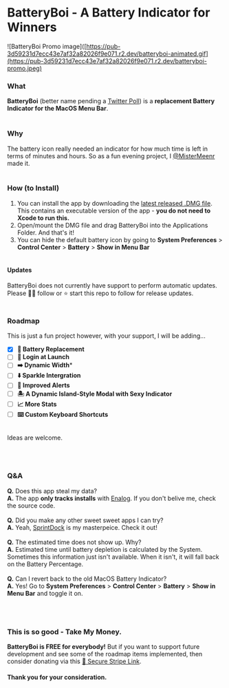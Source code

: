 # BatteryBoi - A Battery Indicator for Winners

![BatteryBoi Promo image]([https://pub-3d59231d7ecc43e7af32a82026f9e071.r2.dev/batteryboi-animated.gif](https://pub-3d59231d7ecc43e7af32a82026f9e071.r2.dev/batteryboi-promo.jpeg)
### What
**BatteryBoi** (better name pending a [Twitter Poll](https://twitter.com/mistermeenr)) is a **replacement Battery Indicator for the MacOS Menu Bar**. <br><br>

### Why
The battery icon really needed an indicator for how much time is left in terms of minutes and hours. So as a fun evening project, I [@MisterMeenr](https://twitter.com/mistermeenr) made it. <br><br>

### How (to Install)

1. You can install the app by downloading the [latest released .DMG file](https://github.com/thebarbican19/BatteryBoi/releases/). This contains an executable version of the app - **you do not need to Xcode to run this.**
2. Open/mount the DMG file and drag BatteryBoi into the Applications Folder. And that's it!
3. You can hide the default battery icon by going to **System Preferences** > **Control Center** > **Battery** > **Show in Menu Bar**
<br><br>

#### Updates
BatteryBoi does not currently have support to perform automatic updates. Please 🚶🏻 follow or ⭐️ start this repo to follow for release updates. 
<br><br>

### Roadmap
This is just a fun project however, with your support, I will be adding...

- [X] **🔋 Battery Replacement**
- [ ] **🚀 Login at Launch**
- [ ] **➡️ Dynamic Width***
- [ ] **⬇️ Sparkle Intergration**
- [ ] **🚨 Improved Alerts**
- [ ] **🏝️ A Dynamic Island-Style Modal with Sexy Indicator**
- [ ] **📈 More Stats**
- [ ] **⌨️ Custom Keyboard Shortcuts**

<br>Ideas are welcome. 

<br><br>

### Q&A
**Q.** Does this app steal my data? <br>
**A.** The app **only tracks installs** with [Enalog](https://github.com/thebarbican19/EnalogSwift). If you don't belive me, check the source code.
<br><br>
**Q.** Did you make any other sweet sweet apps I can try? <br>
**A.** Yeah, [SprintDock](https://sprintdock.app) is my masterpeice. Check it out!
<br><br>
**Q.** The estimated time does not show up. Why? <br>
**A.** Estimated time until battery depletion is calculated by the System. Sometimes this information just isn't available. When it isn't, it will fall back on the Battery Percentage. 
<br><br>
**Q.** Can I revert back to the old MacOS Battery Indicator?<br>
**A.** Yes! Go to **System Preferences** > **Control Center** > **Battery** > **Show in Menu Bar** and toggle it on. 


<br><br>

### This is so good - Take My Money. 
**BatteryBoi is FREE for everybody!** But if you want to support future development and see some of the roadmap items implemented, then consider donating via this [🔐 Secure Stripe Link](https://buy.stripe.com/14k7wl8PN5Dw81214a). 
<br><be>

#### Thank you for your consideration.
